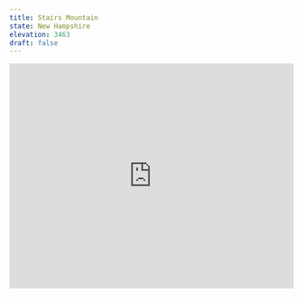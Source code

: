 ```yaml
---
title: Stairs Mountain
state: New Hampshire
elevation: 3463 
draft: false
---
```

<iframe class="alltrails" src="https://www.alltrails.com/widget/trail/us/new-hampshire/mount-crawford-stairs-mtn-and-mount-resolution?u=i&sh=q5vqbr" width="100%" height="400" frameborder="0" scrolling="no" marginheight="0" marginwidth="0" title="AllTrails: Trail Guides and Maps for Hiking, Camping, and Running"></iframe>
